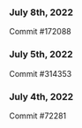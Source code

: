 ### July 8th, 2022

Commit #172088

### July 5th, 2022

Commit #314353


### July 4th, 2022

Commit #72281
